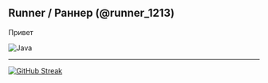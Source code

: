 ## Runner / Раннер (@runner_1213)
<p>Привет</p>

![Java](https://img.shields.io/badge/java-%23ED8B00.svg?style=for-the-badge&logo=openjdk&logoColor=white)

---
[![GitHub Streak](https://github-readme-streak-stats.herokuapp.com?user=runner1213&theme=tokyonight&locale=ru&date_format=j%20M%5B%20Y%5D)](https://git.io/streak-stats)
